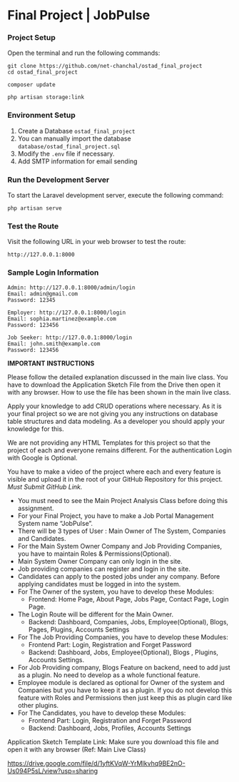 # Final Project | JobPulse

### Project Setup
Open the terminal and run the following commands:
```text
git clone https://github.com/net-chanchal/ostad_final_project
cd ostad_final_project

composer update

php artisan storage:link
```

### Environment Setup

1. Create a Database `ostad_final_project`
2. You can manually import the database `database/ostad_final_project.sql`
3. Modify the `.env` file if necessary.
4. Add SMTP information for email sending


### Run the Development Server
To start the Laravel development server, execute the following command:
```text
php artisan serve
```

### Test the Route
Visit the following URL in your web browser to test the route:
```text
http://127.0.0.1:8000
```
### Sample Login Information

```text
Admin: http://127.0.0.1:8000/admin/login
Email: admin@gmail.com
Password: 12345

Employer: http://127.0.0.1:8000/login
Email: sophia.martinez@example.com
Password: 123456

Job Seeker: http://127.0.0.1:8000/login
Email: john.smith@example.com
Password: 123456
```


**IMPORTANT INSTRUCTIONS**

Please follow the detailed explanation discussed in the main live class. You have to download the Application Sketch
File from the Drive then open it with any browser. How to use the file has been shown in the main live class.

Apply your knowledge to add CRUD operations where necessary. As it is your final project so we are not giving you any
instructions on database table structures and data modeling. As a developer you should apply your knowledge for this.

We are not providing any HTML Templates for this project so that the project of each and everyone remains different.
For the authentication Login with Google is Optional.

You have to make a video of the project where each and every feature is visible and upload it in the root of your
GitHub Repository for this project.  
_Must Submit GitHub Link._

- You must need to see the Main Project Analysis Class before doing this assignment.
- For your Final Project, you have to make a Job Portal Management System name “JobPulse”.
- There will be 3 types of User : Main Owner of The System, Companies and Candidates.
- For the Main System Owner Company and Job Providing Companies, you have to maintain Roles & Permissions(Optional).
- Main System Owner Company can only login in the site.
- Job providing companies can register and login in the site.
- Candidates can apply to the posted jobs under any company. Before applying candidates must be logged in into the
  system.
- For The Owner of the system, you have to develop these Modules:
    - Frontend: Home Page, About Page, Jobs Page, Contact Page, Login Page.
- The Login Route will be different for the Main Owner.
    - Backend: Dashboard, Companies, Jobs, Employee(Optional), Blogs, Pages, Plugins, Accounts Settings
- For The Job Providing Companies, you have to develop these Modules:
    - Frontend Part: Login, Registration and Forget Password
    - Backend: Dashboard, Jobs, Employee(Optional), Blogs , Plugins, Accounts Settings.
- For Job Providing company, Blogs Feature on backend, need to add just as a plugin. No need to develop as a whole
  functional feature.
- Employee module is declared as optional for Owner of the system and Companies but you have to keep it as a plugin. If
  you do not develop this feature with Roles and Permissions then just keep this as plugin card like other plugins.
- For The Candidates, you have to develop these Modules:
    - Frontend Part: Login, Registration and Forget Password
    - Backend: Dashboard, Jobs, Profiles, Accounts Settings

Application Sketch Template Link:
Make sure you download this file and open it with any browser (Ref: Main Live Class)

https://drive.google.com/file/d/1yftKVqW-YrMIkvhq9BE2nO-Us094P5sL/view?usp=sharing